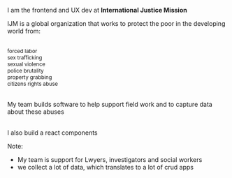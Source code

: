 I am the frontend and UX dev at __International Justice Mission__

<div class="fragment">
    <p>
        IJM is a global organization that works to protect the poor in the developing world from:
    </p>
    <div class='flex center' style='font-size: 85%;margin-top: 30px;'>
         <div class='inline-item'>forced labor</div>
         <div class='inline-item'>sex trafficking</div>
         <div class='inline-item'>sexual violence</div>
         <div class='inline-item'>police brutality</div>
         <div class='inline-item'>property grabbing</div>
         <div class='inline-item'>citizens rights abuse</div>
    </div>
</div>
<br/>

My team builds software to help support field work and to capture data about these abuses <!-- .element: class="fragment" -->

<br/>
I also build a react components <!-- .element: class="fragment" -->

Note:
 - My team is support for Lwyers, investigators and social workers
 - we collect a lot of data, which translates to a lot of crud apps
